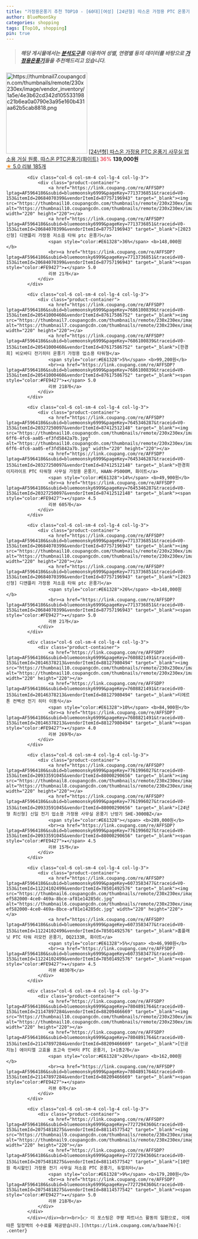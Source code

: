```yaml
---
title: "가정용온풍기 추천 TOP10 - [60대][여성] [24년형] 따스온 가정용 PTC 온풍기 사무실 업소용 거실 원룸, 따스온 PTC온풍기(화이트)"
author: BlueMoonSky
categories: shopping
tags: [Top10, shopping]
pin: true
---
```


> ##### 해당 게시물에서는 [**분석도구**](https://itemscout.io/)를 이용하여 **성별**, **연령별** 등의 데이터를 바탕으로 [**가정용온풍기**](https://link.coupang.com/a/baae76)들을 추천해드리고 있습니다.
<div class="container"><div class="row">
            <div class="col-6 col-sm-4 col-lg-4 col-lg-3">
                <div class="product-container">
                    <a href="https://link.coupang.com/re/AFFSDP?lptag=AF5964186&subid=bluemoonsky6999&pageKey=7754487390&traceid=V0-153&itemId=20895864414&vendorItemId=87816072138" target="_blank"><img src="https://thumbnail7.coupangcdn.com/thumbnails/remote/230x230ex/image/vendor_inventory/1a5e/4e3b62cd342d105533198c21b6ea0a0790e3a95e160b431aa62b5cab8818.png" alt="https://thumbnail7.coupangcdn.com/thumbnails/remote/230x230ex/image/vendor_inventory/1a5e/4e3b62cd342d105533198c21b6ea0a0790e3a95e160b431aa62b5cab8818.png" width="220" height="220"></a>
                    <a href="https://link.coupang.com/re/AFFSDP?lptag=AF5964186&subid=bluemoonsky6999&pageKey=7754487390&traceid=V0-153&itemId=20895864414&vendorItemId=87816072138" target="_blank">[24년형] 따스온 가정용 PTC 온풍기 사무실 업소용 거실 원룸, 따스온 PTC온풍기(화이트)</a>
                    <span style="color:#E61328">36%</span> <b>139,000원</b>
                    <br><a href="https://link.coupang.com/re/AFFSDP?lptag=AF5964186&subid=bluemoonsky6999&pageKey=7754487390&traceid=V0-153&itemId=20895864414&vendorItemId=87816072138" target="_blank"><span style="color:#FE9427">★</span> 5.0
                    리뷰 185개</a>
                </div>
            </div>
            
            <div class="col-6 col-sm-4 col-lg-4 col-lg-3">
                <div class="product-container">
                    <a href="https://link.coupang.com/re/AFFSDP?lptag=AF5964186&subid=bluemoonsky6999&pageKey=7713736851&traceid=V0-153&itemId=20684070399&vendorItemId=87757196943" target="_blank"><img src="https://thumbnail10.coupangcdn.com/thumbnails/remote/230x230ex/image/vendor_inventory/510c/a020d7668dac89cf61ad4ef9a2e212aacebf699947c92c4699de2abc0544.jpg" alt="https://thumbnail10.coupangcdn.com/thumbnails/remote/230x230ex/image/vendor_inventory/510c/a020d7668dac89cf61ad4ef9a2e212aacebf699947c92c4699de2abc0544.jpg" width="220" height="220"></a>
                    <a href="https://link.coupang.com/re/AFFSDP?lptag=AF5964186&subid=bluemoonsky6999&pageKey=7713736851&traceid=V0-153&itemId=20684070399&vendorItemId=87757196943" target="_blank">[2023 신형] 디앤플리 가정용 저소음 타워 ptc 온풍기</a>
                    <span style="color:#E61328">36%</span> <b>148,000원</b>
                    <br><a href="https://link.coupang.com/re/AFFSDP?lptag=AF5964186&subid=bluemoonsky6999&pageKey=7713736851&traceid=V0-153&itemId=20684070399&vendorItemId=87757196943" target="_blank"><span style="color:#FE9427">★</span> 5.0
                    리뷰 21개</a>
                </div>
            </div>
            
            <div class="col-6 col-sm-4 col-lg-4 col-lg-3">
                <div class="product-container">
                    <a href="https://link.coupang.com/re/AFFSDP?lptag=AF5964186&subid=bluemoonsky6999&pageKey=7686100839&traceid=V0-153&itemId=20541000460&vendorItemId=87617586752" target="_blank"><img src="https://thumbnail7.coupangcdn.com/thumbnails/remote/230x230ex/image/vendor_inventory/4fa3/333af463b4288d8f3d25f267a1525172c05f9f400d4b4fb09f6a8077da2e.jpg" alt="https://thumbnail7.coupangcdn.com/thumbnails/remote/230x230ex/image/vendor_inventory/4fa3/333af463b4288d8f3d25f267a1525172c05f9f400d4b4fb09f6a8077da2e.jpg" width="220" height="220"></a>
                    <a href="https://link.coupang.com/re/AFFSDP?lptag=AF5964186&subid=bluemoonsky6999&pageKey=7686100839&traceid=V0-153&itemId=20541000460&vendorItemId=87617586752" target="_blank">[한경희] 비오바디 전기히터 온풍기 가정용 업소용 타워형</a>
                    <span style="color:#E61328">5%</span> <b>99,200원</b>
                    <br><a href="https://link.coupang.com/re/AFFSDP?lptag=AF5964186&subid=bluemoonsky6999&pageKey=7686100839&traceid=V0-153&itemId=20541000460&vendorItemId=87617586752" target="_blank"><span style="color:#FE9427">★</span> 5.0
                    리뷰 218개</a>
                </div>
            </div>
            
            <div class="col-6 col-sm-4 col-lg-4 col-lg-3">
                <div class="product-container">
                    <a href="https://link.coupang.com/re/AFFSDP?lptag=AF5964186&subid=bluemoonsky6999&pageKey=7645346287&traceid=V0-153&itemId=20327250097&vendorItemId=87412512148" target="_blank"><img src="https://thumbnail10.coupangcdn.com/thumbnails/remote/230x230ex/image/retail/images/2023/10/11/9/1/6a1b546e-6ff6-4fc6-aa05-ef3fd5842a7b.jpg" alt="https://thumbnail10.coupangcdn.com/thumbnails/remote/230x230ex/image/retail/images/2023/10/11/9/1/6a1b546e-6ff6-4fc6-aa05-ef3fd5842a7b.jpg" width="220" height="220"></a>
                    <a href="https://link.coupang.com/re/AFFSDP?lptag=AF5964186&subid=bluemoonsky6999&pageKey=7645346287&traceid=V0-153&itemId=20327250097&vendorItemId=87412512148" target="_blank">한경희이지라이프 PTC 타워형 사무실 가정용 온풍기, HAAN-P5000M, 화이트</a>
                    <span style="color:#E61328">14%</span> <b>49,900원</b>
                    <br><a href="https://link.coupang.com/re/AFFSDP?lptag=AF5964186&subid=bluemoonsky6999&pageKey=7645346287&traceid=V0-153&itemId=20327250097&vendorItemId=87412512148" target="_blank"><span style="color:#FE9427">★</span> 4.5
                    리뷰 605개</a>
                </div>
            </div>
            
            <div class="col-6 col-sm-4 col-lg-4 col-lg-3">
                <div class="product-container">
                    <a href="https://link.coupang.com/re/AFFSDP?lptag=AF5964186&subid=bluemoonsky6999&pageKey=7713736851&traceid=V0-153&itemId=20684070399&vendorItemId=87757196943" target="_blank"><img src="https://thumbnail10.coupangcdn.com/thumbnails/remote/230x230ex/image/vendor_inventory/510c/a020d7668dac89cf61ad4ef9a2e212aacebf699947c92c4699de2abc0544.jpg" alt="https://thumbnail10.coupangcdn.com/thumbnails/remote/230x230ex/image/vendor_inventory/510c/a020d7668dac89cf61ad4ef9a2e212aacebf699947c92c4699de2abc0544.jpg" width="220" height="220"></a>
                    <a href="https://link.coupang.com/re/AFFSDP?lptag=AF5964186&subid=bluemoonsky6999&pageKey=7713736851&traceid=V0-153&itemId=20684070399&vendorItemId=87757196943" target="_blank">[2023 신형] 디앤플리 가정용 저소음 타워 ptc 온풍기</a>
                    <span style="color:#E61328">26%</span> <b>148,000원</b>
                    <br><a href="https://link.coupang.com/re/AFFSDP?lptag=AF5964186&subid=bluemoonsky6999&pageKey=7713736851&traceid=V0-153&itemId=20684070399&vendorItemId=87757196943" target="_blank"><span style="color:#FE9427">★</span> 5.0
                    리뷰 21개</a>
                </div>
            </div>
            
            <div class="col-6 col-sm-4 col-lg-4 col-lg-3">
                <div class="product-container">
                    <a href="https://link.coupang.com/re/AFFSDP?lptag=AF5964186&subid=bluemoonsky6999&pageKey=7608821491&traceid=V0-153&itemId=20146378213&vendorItemId=88127980494" target="_blank"><img src="https://thumbnail10.coupangcdn.com/thumbnails/remote/230x230ex/image/vendor_inventory/e89d/86b2083961466a8435d1016a3dabaa36dc651d76aa0d8dac5e95f19d4ef2.png" alt="https://thumbnail10.coupangcdn.com/thumbnails/remote/230x230ex/image/vendor_inventory/e89d/86b2083961466a8435d1016a3dabaa36dc651d76aa0d8dac5e95f19d4ef2.png" width="220" height="220"></a>
                    <a href="https://link.coupang.com/re/AFFSDP?lptag=AF5964186&subid=bluemoonsky6999&pageKey=7608821491&traceid=V0-153&itemId=20146378213&vendorItemId=88127980494" target="_blank">티에르톤 컨벡션 전기 히터 이동식</a>
                    <span style="color:#E61328">10%</span> <b>84,900원</b>
                    <br><a href="https://link.coupang.com/re/AFFSDP?lptag=AF5964186&subid=bluemoonsky6999&pageKey=7608821491&traceid=V0-153&itemId=20146378213&vendorItemId=88127980494" target="_blank"><span style="color:#FE9427">★</span> 4.0
                    리뷰 269개</a>
                </div>
            </div>
            
            <div class="col-6 col-sm-4 col-lg-4 col-lg-3">
                <div class="product-container">
                    <a href="https://link.coupang.com/re/AFFSDP?lptag=AF5964186&subid=bluemoonsky6999&pageKey=7761996027&traceid=V0-153&itemId=20933591045&vendorItemId=88000290656" target="_blank"><img src="https://thumbnail8.coupangcdn.com/thumbnails/remote/230x230ex/image/vendor_inventory/bfab/50cd0f9a3659b12d3cff514b00f967bfa6c49a7f5c1c1a432165b8494e4e.png" alt="https://thumbnail8.coupangcdn.com/thumbnails/remote/230x230ex/image/vendor_inventory/bfab/50cd0f9a3659b12d3cff514b00f967bfa6c49a7f5c1c1a432165b8494e4e.png" width="220" height="220"></a>
                    <a href="https://link.coupang.com/re/AFFSDP?lptag=AF5964186&subid=bluemoonsky6999&pageKey=7761996027&traceid=V0-153&itemId=20933591045&vendorItemId=88000290656" target="_blank">[24년형 최신형] 신일 전기 업소용 가정용 사무실 온풍기 난방기 SHE-3000BZ</a>
                    <span style="color:#E61328"></span> <b>289,000원</b>
                    <br><a href="https://link.coupang.com/re/AFFSDP?lptag=AF5964186&subid=bluemoonsky6999&pageKey=7761996027&traceid=V0-153&itemId=20933591045&vendorItemId=88000290656" target="_blank"><span style="color:#FE9427">★</span> 4.5
                    리뷰 15개</a>
                </div>
            </div>
            
            <div class="col-6 col-sm-4 col-lg-4 col-lg-3">
                <div class="product-container">
                    <a href="https://link.coupang.com/re/AFFSDP?lptag=AF5964186&subid=bluemoonsky6999&pageKey=6073583477&traceid=V0-153&itemId=11224102499&vendorItemId=78501492576" target="_blank"><img src="https://thumbnail6.coupangcdn.com/thumbnails/remote/230x230ex/image/retail/images/5570926200647505-ef582000-4ce0-469a-8bce-af81e14285dc.jpg" alt="https://thumbnail6.coupangcdn.com/thumbnails/remote/230x230ex/image/retail/images/5570926200647505-ef582000-4ce0-469a-8bce-af81e14285dc.jpg" width="220" height="220"></a>
                    <a href="https://link.coupang.com/re/AFFSDP?lptag=AF5964186&subid=bluemoonsky6999&pageKey=6073583477&traceid=V0-153&itemId=11224102499&vendorItemId=78501492576" target="_blank">홈플래닛 PTC 타워 리모컨 온풍기, DQ2133R, 화이트</a>
                    <span style="color:#E61328">5%</span> <b>46,990원</b>
                    <br><a href="https://link.coupang.com/re/AFFSDP?lptag=AF5964186&subid=bluemoonsky6999&pageKey=6073583477&traceid=V0-153&itemId=11224102499&vendorItemId=78501492576" target="_blank"><span style="color:#FE9427">★</span> 4.5
                    리뷰 4030개</a>
                </div>
            </div>
            
            <div class="col-6 col-sm-4 col-lg-4 col-lg-3">
                <div class="product-container">
                    <a href="https://link.coupang.com/re/AFFSDP?lptag=AF5964186&subid=bluemoonsky6999&pageKey=7804891764&traceid=V0-153&itemId=21147897284&vendorItemId=88209466669" target="_blank"><img src="https://thumbnail10.coupangcdn.com/thumbnails/remote/230x230ex/image/vendor_inventory/3242/b6ab31242ebf0d7a4d73e7ca4923b2d0e918761b67e9756fff2cc1755e53.jpg" alt="https://thumbnail10.coupangcdn.com/thumbnails/remote/230x230ex/image/vendor_inventory/3242/b6ab31242ebf0d7a4d73e7ca4923b2d0e918761b67e9756fff2cc1755e53.jpg" width="220" height="220"></a>
                    <a href="https://link.coupang.com/re/AFFSDP?lptag=AF5964186&subid=bluemoonsky6999&pageKey=7804891764&traceid=V0-153&itemId=21147897284&vendorItemId=88209466669" target="_blank">[인공지능] 에이티엘 고효율 초고속 인버터 PTC 온풍기, 1+1총2개</a>
                    <span style="color:#E61328">26%</span> <b>162,000원</b>
                    <br><a href="https://link.coupang.com/re/AFFSDP?lptag=AF5964186&subid=bluemoonsky6999&pageKey=7804891764&traceid=V0-153&itemId=21147897284&vendorItemId=88209466669" target="_blank"><span style="color:#FE9427">★</span> 
                    리뷰 0개</a>
                </div>
            </div>
            
            <div class="col-6 col-sm-4 col-lg-4 col-lg-3">
                <div class="product-container">
                    <a href="https://link.coupang.com/re/AFFSDP?lptag=AF5964186&subid=bluemoonsky6999&pageKey=7727294360&traceid=V0-153&itemId=20754818275&vendorItemId=88114577542" target="_blank"><img src="https://thumbnail9.coupangcdn.com/thumbnails/remote/230x230ex/image/vendor_inventory/8b36/80c23f443d41f0a9ce8542f4b77ecfe71ddbbe9d06b82b9b67ab293291bc.jpg" alt="https://thumbnail9.coupangcdn.com/thumbnails/remote/230x230ex/image/vendor_inventory/8b36/80c23f443d41f0a9ce8542f4b77ecfe71ddbbe9d06b82b9b67ab293291bc.jpg" width="220" height="220"></a>
                    <a href="https://link.coupang.com/re/AFFSDP?lptag=AF5964186&subid=bluemoonsky6999&pageKey=7727294360&traceid=V0-153&itemId=20754818275&vendorItemId=88114577542" target="_blank">[10만원 즉시할인] 가정용 전기 사무실 저소음 PTC 온풍기, 듀얼히터</a>
                    <span style="color:#E61328">9%</span> <b>179,200원</b>
                    <br><a href="https://link.coupang.com/re/AFFSDP?lptag=AF5964186&subid=bluemoonsky6999&pageKey=7727294360&traceid=V0-153&itemId=20754818275&vendorItemId=88114577542" target="_blank"><span style="color:#FE9427">★</span> 5.0
                    리뷰 218개</a>
                </div>
            </div>
            </div></div><br><br>[👉 이 포스팅은 쿠팡 파트너스 활동의 일환으로, 이에 따른 일정액의 수수료를 제공받습니다.](https://link.coupang.com/a/baae76){: .center}